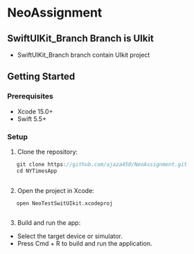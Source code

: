 # NeoAssignment

## SwiftUIKit_Branch Branch is UIkit 
- SwiftUIKit_Branch branch contain UIkit project


## Getting Started

### Prerequisites
- Xcode 15.0+
- Swift 5.5+

### Setup
1. Clone the repository:
```swift
   git clone https://github.com/ajaza450/NeoAssignment.git
   cd NYTimesApp
   
```

2. Open the project in Xcode:
```swift
   open NeoTestSwitUIkit.xcodeproj
   
```

3. Build and run the app:

- Select the target device or simulator.
- Press Cmd + R to build and run the application.

